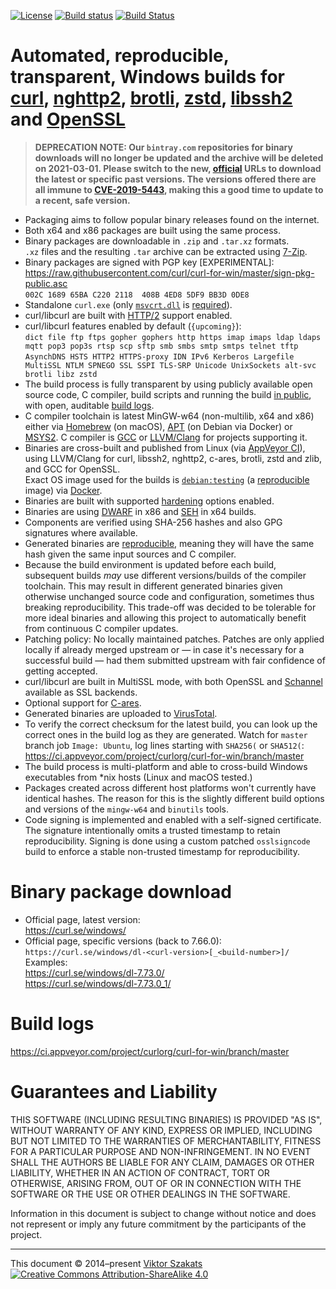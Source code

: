 [![License](https://img.shields.io/badge/license-MIT-blue.svg)](LICENSE.txt)
[![Build status](https://ci.appveyor.com/api/projects/status/8yf6xjgq7u0cm013/branch/master?svg=true)](https://ci.appveyor.com/project/curlorg/curl-for-win/branch/master)
[![Build Status](https://github.com/curl/curl-for-win/workflows/build/badge.svg?branch=master)](https://github.com/curl/curl-for-win/actions?query=branch%3Amaster)

# Automated, reproducible, transparent, Windows builds for [curl](https://curl.se/), [nghttp2](https://nghttp2.org/), [brotli](https://github.com/google/brotli), [zstd](https://github.com/facebook/zstd), [libssh2](https://libssh2.org/) and [OpenSSL](https://www.openssl.org/)

> **DEPRECATION NOTE: Our `bintray.com` repositories for binary downloads
> will no longer be updated and the archive will be deleted on 2021-03-01.
> Please switch to the new, [official](#binary-package-download) URLs to
> download the latest or specific past versions. The versions offered there
> are all immune to [CVE-2019-5443](https://curl.se/docs/CVE-2019-5443.html),
> making this a good time to update to a recent, safe version.**

  - Packaging aims to follow popular binary releases found on the internet.
  - Both x64 and x86 packages are built using the same process.
  - Binary packages are downloadable in `.zip` and `.tar.xz` formats.<br>
    `.xz` files and the resulting `.tar` archive can be extracted using
    [7-Zip](https://www.7-zip.org/).
  - Binary packages are signed with PGP key [EXPERIMENTAL]:
    <br><https://raw.githubusercontent.com/curl/curl-for-win/master/sign-pkg-public.asc>
    <br>`002C 1689 65BA C220 2118  408B 4ED8 5DF9 BB3D 0DE8`
  - Standalone `curl.exe` (only
    [`msvcrt.dll`](https://en.wikipedia.org/wiki/Microsoft_Windows_library_files#MSVCRT.DLL,_MSVCP*.DLL_and_CRTDLL.DLL)
    is
    [required](https://devblogs.microsoft.com/oldnewthing/?p=1273)).
  - curl/libcurl are built with [HTTP/2](https://en.wikipedia.org/wiki/HTTP/2)
    support enabled.
  - curl/libcurl features enabled by default (`{upcoming}`):
    <br>`dict file ftp ftps gopher gophers http https imap imaps ldap ldaps mqtt pop3 pop3s rtsp scp sftp smb smbs smtp smtps telnet tftp`
    <br>`AsynchDNS HSTS HTTP2 HTTPS-proxy IDN IPv6 Kerberos Largefile MultiSSL NTLM SPNEGO SSL SSPI TLS-SRP Unicode UnixSockets alt-svc brotli libz zstd`
  - The build process is fully transparent by using publicly available
    open source code, C compiler, build scripts and running the build
    [in public](https://ci.appveyor.com/project/curlorg/curl-for-win/branch/master),
    with open, auditable [build logs](#build-logs).
  - C compiler toolchain is latest MinGW-w64 (non-multilib, x64 and x86)
    either via [Homebrew](https://brew.sh/) (on macOS),
    [APT](https://en.wikipedia.org/wiki/APT_(Debian)) (on Debian via Docker)
    or [MSYS2](https://www.msys2.org/).
    C compiler is [GCC](https://gcc.gnu.org/) or
    [LLVM/Clang](https://clang.llvm.org/) for projects supporting it.
  - Binaries are cross-built and published from Linux
    (via [AppVeyor CI](https://www.appveyor.com/)), using LLVM/Clang for
    curl, libssh2, nghttp2, c-ares, brotli, zstd and zlib, and GCC for OpenSSL.
    <br>Exact OS image used for the builds is
    [`debian:testing`](https://github.com/debuerreotype/docker-debian-artifacts/tree/dist-amd64/testing)
    (a [reproducible](https://github.com/debuerreotype/debuerreotype) image)
    via [Docker](https://hub.docker.com/_/debian/).
  - Binaries are built with supported
    [hardening](https://en.wikipedia.org/wiki/Hardening_%28computing%29)
    options enabled.
  - Binaries are using [DWARF](https://en.wikipedia.org/wiki/DWARF) in x86 and
    [SEH](https://en.wikipedia.org/wiki/Microsoft-specific_exception_handling_mechanisms#SEH)
    in x64 builds.
  - Components are verified using SHA-256 hashes and also GPG signatures where
    available.
  - Generated binaries are [reproducible](https://reproducible-builds.org/),
    meaning they will have the same hash given the same input sources and C
    compiler.
  - Because the build environment is updated before each build, subsequent
    builds _may_ use different versions/builds of the compiler toolchain.
    This may result in different generated binaries given otherwise unchanged
    source code and configuration, sometimes thus breaking reproducibility.
    This trade-off was decided to be tolerable for more ideal binaries and
    allowing this project to automatically benefit from continuous C compiler
    updates.
  - Patching policy: No locally maintained patches. Patches are only
    applied locally if already merged upstream or &mdash; in case it's
    necessary for a successful build &mdash; had them submitted upstream with
    fair confidence of getting accepted.
  - curl/libcurl are built in MultiSSL mode, with both OpenSSL and
    [Schannel](https://docs.microsoft.com/windows/win32/com/schannel)
    available as SSL backends.
  - Optional support for
    [C-ares](https://c-ares.haxx.se/).
  - Generated binaries are uploaded to [VirusTotal](https://www.virustotal.com/).
  - To verify the correct checksum for the latest build, you can look up the
    correct ones in the build log as they are generated. Watch for `master`
    branch job `Image: Ubuntu`, log lines starting with
    `SHA256(` or `SHA512(`:
      <https://ci.appveyor.com/project/curlorg/curl-for-win/branch/master>
  - The build process is multi-platform and able to cross-build Windows
    executables from \*nix hosts (Linux and macOS tested.)
  - Packages created across different host platforms won't currently have
    identical hashes. The reason for this is the slightly different build
    options and versions of the `mingw-w64` and `binutils` tools.
  - Code signing is implemented and enabled with a self-signed certificate.
    The signature intentionally omits a trusted timestamp to retain
    reproducibility. Signing is done using a custom patched `osslsigncode`
    build to enforce a stable non-trusted timestamp for reproducibility.

# Binary package download

  * Official page, latest version:<br>
    <https://curl.se/windows/>
  * Official page, specific versions (back to 7.66.0):<br>
    `https://curl.se/windows/dl-<curl-version>[_<build-number>]/`
    <br>Examples:
    <br><https://curl.se/windows/dl-7.73.0/>
    <br><https://curl.se/windows/dl-7.73.0_1/>

# Build logs

  <https://ci.appveyor.com/project/curlorg/curl-for-win/branch/master>

# Guarantees and Liability

  THIS SOFTWARE (INCLUDING RESULTING BINARIES) IS PROVIDED "AS IS", WITHOUT
  WARRANTY OF ANY KIND, EXPRESS OR IMPLIED, INCLUDING BUT NOT LIMITED TO THE
  WARRANTIES OF MERCHANTABILITY, FITNESS FOR A PARTICULAR PURPOSE AND
  NON-INFRINGEMENT. IN NO EVENT SHALL THE AUTHORS BE LIABLE FOR ANY CLAIM,
  DAMAGES OR OTHER LIABILITY, WHETHER IN AN ACTION OF CONTRACT, TORT OR
  OTHERWISE, ARISING FROM, OUT OF OR IN CONNECTION WITH THE SOFTWARE OR THE
  USE OR OTHER DEALINGS IN THE SOFTWARE.

  Information in this document is subject to change without notice and does
  not represent or imply any future commitment by the participants of the
  project.

---
This document &copy;&nbsp;2014&ndash;present [Viktor Szakats](https://vsz.me/)<br>
[![Creative Commons Attribution-ShareAlike 4.0](https://mirrors.creativecommons.org/presskit/buttons/80x15/svg/by-sa.svg)](https://creativecommons.org/licenses/by-sa/4.0/)
